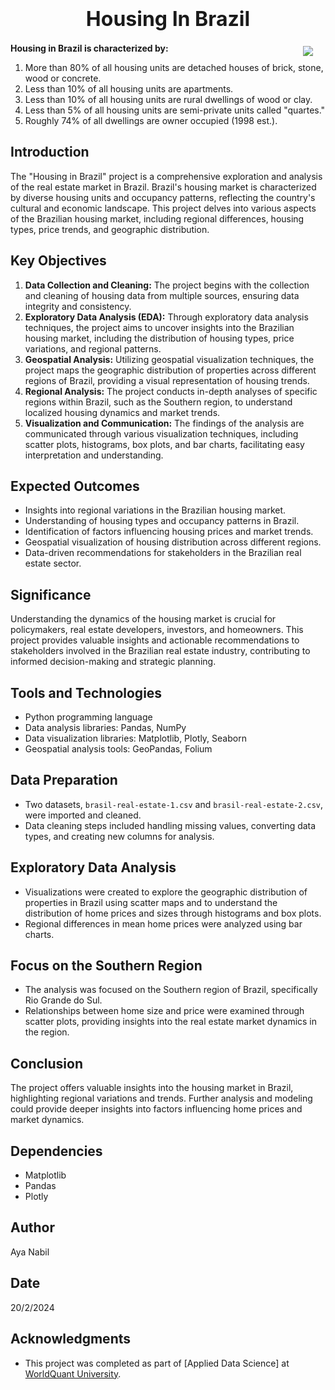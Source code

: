 <h1 style="text-align:center"><font size="+3"><strong> Housing In Brazil </strong></font></h1>

<p><img style="float: right;margin:5px 20px 5px 1px; max-width:400px" src="https://th.bing.com/th/id/OIP.odQS4sRGK8Oa7O6q2CZbDgAAAA?rs=1&pid=ImgDetMain"></p>

 **Housing in Brazil is characterized by:**
1. More than 80% of all housing units are detached houses of brick, stone, wood or concrete.
2. Less than 10% of all housing units are apartments.
3. Less than 10% of all housing units are rural dwellings of wood or clay.
4. Less than 5% of all housing units are semi-private units called "quartes."
5. Roughly 74% of all dwellings are owner occupied (1998 est.).

## Introduction
The "Housing in Brazil" project is a comprehensive exploration and analysis of the real estate market in Brazil. Brazil's housing market is characterized by diverse housing units and occupancy patterns, reflecting the country's cultural and economic landscape. This project delves into various aspects of the Brazilian housing market, including regional differences, housing types, price trends, and geographic distribution.

## Key Objectives
1. **Data Collection and Cleaning:** The project begins with the collection and cleaning of housing data from multiple sources, ensuring data integrity and consistency.
2. **Exploratory Data Analysis (EDA):** Through exploratory data analysis techniques, the project aims to uncover insights into the Brazilian housing market, including the distribution of housing types, price variations, and regional patterns.
3. **Geospatial Analysis:** Utilizing geospatial visualization techniques, the project maps the geographic distribution of properties across different regions of Brazil, providing a visual representation of housing trends.
4. **Regional Analysis:** The project conducts in-depth analyses of specific regions within Brazil, such as the Southern region, to understand localized housing dynamics and market trends.
5. **Visualization and Communication:** The findings of the analysis are communicated through various visualization techniques, including scatter plots, histograms, box plots, and bar charts, facilitating easy interpretation and understanding.

## Expected Outcomes
- Insights into regional variations in the Brazilian housing market.
- Understanding of housing types and occupancy patterns in Brazil.
- Identification of factors influencing housing prices and market trends.
- Geospatial visualization of housing distribution across different regions.
- Data-driven recommendations for stakeholders in the Brazilian real estate sector.

## Significance
Understanding the dynamics of the housing market is crucial for policymakers, real estate developers, investors, and homeowners. This project provides valuable insights and actionable recommendations to stakeholders involved in the Brazilian real estate industry, contributing to informed decision-making and strategic planning.

## Tools and Technologies
- Python programming language
- Data analysis libraries: Pandas, NumPy
- Data visualization libraries: Matplotlib, Plotly, Seaborn
- Geospatial analysis tools: GeoPandas, Folium

## Data Preparation
- Two datasets, `brasil-real-estate-1.csv` and `brasil-real-estate-2.csv`, were imported and cleaned.
- Data cleaning steps included handling missing values, converting data types, and creating new columns for analysis.

## Exploratory Data Analysis
- Visualizations were created to explore the geographic distribution of properties in Brazil using scatter maps and to understand the distribution of home prices and sizes through histograms and box plots.
- Regional differences in mean home prices were analyzed using bar charts.

## Focus on the Southern Region
- The analysis was focused on the Southern region of Brazil, specifically Rio Grande do Sul.
- Relationships between home size and price were examined through scatter plots, providing insights into the real estate market dynamics in the region.

## Conclusion
The project offers valuable insights into the housing market in Brazil, highlighting regional variations and trends. Further analysis and modeling could provide deeper insights into factors influencing home prices and market dynamics.

## Dependencies
- Matplotlib
- Pandas
- Plotly

## Author
Aya Nabil

## Date
20/2/2024

## Acknowledgments
- This project was completed as part of [Applied Data Science] at [WorldQuant University](https://www.wqu.edu/programs/applied-ds-lab/).
